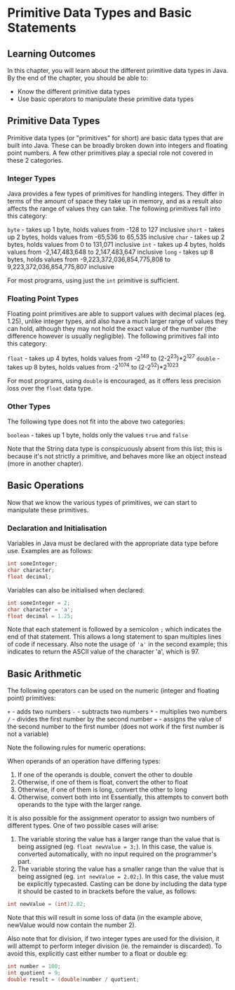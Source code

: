 # Primitive Data Types and Basic Statements

## Learning Outcomes

In this chapter, you will learn about the different primitive data types in Java.
By the end of the chapter, you should be able to:
- Know the different primitive data types
- Use basic operators to manipulate these primitive data types

## Primitive Data Types

Primitive data types (or "primitives" for short) are basic data types that are built into Java. These can be broadly broken down into integers and floating point numbers. A few other primitives play a special role not covered in these 2 categories.

### Integer Types

Java provides a few types of primitives for handling integers. They differ in terms of the amount of space they take up in memory, and as a result also affects the range of values they can take. The following primitives fall into this category:

`byte` - takes up 1 byte, holds values from -128 to 127 inclusive
`short` - takes up 2 bytes, holds values from -65,536 to 65,535 inclusive
`char` - takes up 2 bytes, holds values from 0 to 131,071 inclusive
`int` - takes up 4 bytes, holds values from -2,147,483,648 to 2,147,483,647 inclusive
`long` - takes up 8 bytes, holds values from -9,223,372,036,854,775,808 to 9,223,372,036,854,775,807 inclusive

For most programs, using just the `int` primitive is sufficient.

### Floating Point Types

Floating point primitives are able to support values with decimal places (eg. 1.25), unlike integer types, and also have a much larger range of values they can hold, although they may not hold the exact value of the number (the difference however is usually negligible). The following primitives fall into this category:

`float` - takes up 4 bytes, holds values from -2<sup>149</sup> to (2-2<sup>23</sup>)*2<sup>127</sup>
`double` - takes up 8 bytes, holds values from -2<sup>1074</sup> to (2-2<sup>52</sup>)*2<sup>1023</sup>

For most programs, using `double` is encouraged, as it offers less precision loss over the `float` data type.

### Other Types

The following type does not fit into the above two categories:

`boolean` - takes up 1 byte, holds only the values `true` and `false`

Note that the String data type is conspicuously absent from this list; this is because it's not strictly a primitive, and behaves more like an object instead (more in another chapter).

## Basic Operations

Now that we know the various types of primitives, we can start to manipulate these primitives.

### Declaration and Initialisation

Variables in Java must be declared with the appropriate data type before use. Examples are as follows:

```java
int someInteger;
char character;
float decimal;
```

Variables can also be initialised when declared:

```java
int someInteger = 2;
char character = 'a';
float decimal = 1.25;
```

Note that each statement is followed by a semicolon `;` which indicates the end of that statement. This allows a long statement to span multiples lines of code if necessary.
Also note the usage of `'a'` in the second example; this indicates to return the ASCII value of the character 'a', which is 97.

## Basic Arithmetic

The following operators can be used on the numeric (integer and floating point) primitives:

`+` - adds two numbers
`-` - subtracts two numbers
`*` - multiplies two numbers
`/` - divides the first number by the second number
`=` - assigns the value of the second number to the first number (does not work if the first number is not a variable)

Note the following rules for numeric operations:

When operands of an operation have differing types:
1. If one of the operands is double, convert the other to double
1. Otherwise, if one of them is float, convert the other to float
1. Otherwise, if one of them is long, convert the other to long
1. Otherwise, convert both into int
Essentially, this attempts to convert both operands to the type with the larger range.

It is also possible for the assignment operator to assign two numbers of different types. One of two possible cases will arise:
1. The variable storing the value has a larger range than the value that is being assigned (eg. `float newValue = 3;`). In this case, the value is converted automatically, with no input required on the programmer's part.
2. The variable storing the value has a smaller range than the value that is being assigned (eg. `int newValue = 2.02;`). In this case, the value must be explicitly typecasted. Casting can be done by including the data type it should be casted to in brackets before the value, as follows:

```java
int newValue = (int)2.02;
```

Note that this will result in some loss of data (in the example above, newValue would now contain the number 2).

Also note that for division, if two integer types are used for the division, it will attempt to perform integer division (ie. the remainder is discarded). To avoid this, explicitly cast either number to a float or double eg:

```java
int number = 100;
int quotient = 9;
double result = (double)number / quotient;
```